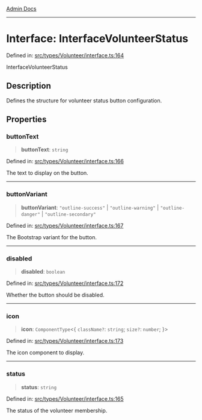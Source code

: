 [Admin Docs](/)

***

# Interface: InterfaceVolunteerStatus

Defined in: [src/types/Volunteer/interface.ts:164](https://github.com/PalisadoesFoundation/talawa-admin/blob/main/src/types/Volunteer/interface.ts#L164)

InterfaceVolunteerStatus

## Description

Defines the structure for volunteer status button configuration.

## Properties

### buttonText

> **buttonText**: `string`

Defined in: [src/types/Volunteer/interface.ts:166](https://github.com/PalisadoesFoundation/talawa-admin/blob/main/src/types/Volunteer/interface.ts#L166)

The text to display on the button.

***

### buttonVariant

> **buttonVariant**: `"outline-success"` \| `"outline-warning"` \| `"outline-danger"` \| `"outline-secondary"`

Defined in: [src/types/Volunteer/interface.ts:167](https://github.com/PalisadoesFoundation/talawa-admin/blob/main/src/types/Volunteer/interface.ts#L167)

The Bootstrap variant for the button.

***

### disabled

> **disabled**: `boolean`

Defined in: [src/types/Volunteer/interface.ts:172](https://github.com/PalisadoesFoundation/talawa-admin/blob/main/src/types/Volunteer/interface.ts#L172)

Whether the button should be disabled.

***

### icon

> **icon**: `ComponentType`\<\{ `className?`: `string`; `size?`: `number`; \}\>

Defined in: [src/types/Volunteer/interface.ts:173](https://github.com/PalisadoesFoundation/talawa-admin/blob/main/src/types/Volunteer/interface.ts#L173)

The icon component to display.

***

### status

> **status**: `string`

Defined in: [src/types/Volunteer/interface.ts:165](https://github.com/PalisadoesFoundation/talawa-admin/blob/main/src/types/Volunteer/interface.ts#L165)

The status of the volunteer membership.
